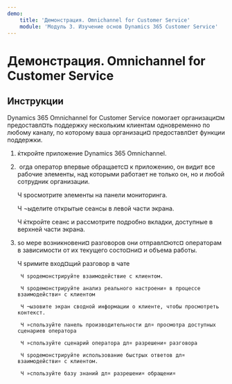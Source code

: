 ```yaml
---
demo:
    title: 'Демонстрация. Omnichannel for Customer Service'
    module: 'Модуль 3. Изучение основ Dynamics 365 Customer Service'
---
```


# Демонстрация. Omnichannel for Customer Service

## Инструкции

Dynamics 365 Omnichannel for Customer Service помогает организаци¤м предоставл¤ть поддержку нескольким клиентам одновременно по любому каналу, по которому ваша организаци¤ предоставл¤ет функции поддержки. 

1. ќткройте приложение Dynamics 365 Omnichannel. 

 

2.  огда оператор впервые обращаетс¤ к приложению, он видит все рабочие элементы, над которыми работает не только он, но и любой сотрудник организации. 

	Ч ѕросмотрите элементы на панели мониторинга. 

	Ч ¬ыделите открытые сеансы в левой части экрана. 

	Ч ќткройте сеанс и рассмотрите подробно вкладки, доступные в верхней части экрана. 

 

3. ѕо мере возникновени¤ разговоров они отправл¤ютс¤ операторам в зависимости от их текущего состо¤ни¤ и объема работы.  

	Ч ѕримите вход¤щий разговор в чате 

		Ч ѕродемонстрируйте взаимодействие с клиентом. 

		Ч ѕродемонстрируйте анализ реального настроени¤ в процессе взаимодействи¤ с клиентом

		Ч ¬ызовите экран сводной информации о клиенте, чтобы просмотреть контекст. 

		Ч »спользуйте панель производительности дл¤ просмотра доступных сценариев оператора

		Ч »спользуйте сценарий оператора дл¤ разрешени¤ разговора

		Ч ѕродемонстрируйте использование быстрых ответов дл¤ взаимодействи¤ с клиентом.

		Ч »спользуйте базу знаний дл¤ разрешени¤ обращени¤
